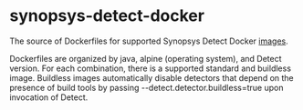 # synopsys-detect-docker

The source of Dockerfiles for supported Synopsys Detect Docker [images](https://hub.docker.com/r/blackducksoftware/detect/tags?page=1&ordering=last_updated).

Dockerfiles are organized by java, alpine (operating system), and Detect version.  For each combination, there is a supported standard and buildless image.  Buildless images automatically disable detectors that depend on the presence of build tools by passing --detect.detector.buildless=true upon invocation of Detect.
